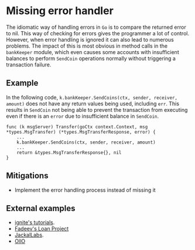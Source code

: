 # Missing error handler

The idiomatic way of handling errors in `Go` is to compare the returned error to nil. This way of checking for errors gives the programmer a lot of control. However, when error handling is ignored it can also lead to numerous problems. The impact of this is most obvious in method calls in the `bankKeeper` module, which even causes some accounts with insufficient balances to perform `SendCoin` operations normally without triggering a transaction failure.


## Example 
In the following code, `k.bankKeeper.SendCoins(ctx, sender, receiver, amount)` does not have any return values being used, including `err`. This results in `SendCoin` not being able to prevent the transaction from executing even if there is an `error` due to insufficient balance in `SendCoin`.
```golang
func (k msgServer) Transfer(goCtx context.Context, msg *types.MsgTransfer) (*types.MsgTransferResponse, error) {
	...
	k.bankKeeper.SendCoins(ctx, sender, receiver, amount)
	...
	return &types.MsgTransferResponse{}, nil
}
```
## Mitigations

- Implement the error handling process instead of missing it

## External examples
- [ignite's tutorials](https://github.com/ignite/cli/issues/2828). 
- [Fadeev's Loan Project](https://github.com/fadeev/loan/blob/master/x/loan/keeper/msg_server_approve_loan.go)
- [JackalLabs](https://github.com/JackalLabs/canine-chain/issues/8).
- [OllO](https://github.com/OllO-Station/ollo/issues/20)
